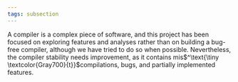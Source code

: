 ```yaml
---
tags: subsection
---
```


A compiler is a complex piece of software, and this project has been focused on exploring features and analyses rather than on building a bug-free compiler, although we have tried to do so when possible. Nevertheless, the compiler stability needs improvement, as it contains mis$^\text{\tiny \textcolor{Gray700}{t}}$compilations, bugs, and partially implemented features.
